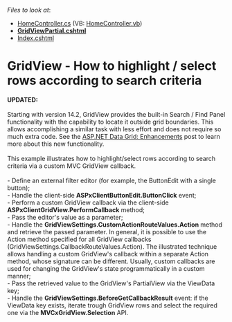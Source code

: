<!-- default file list -->
*Files to look at*:

* [HomeController.cs](./CS/DXWebApplication1/Controllers/HomeController.cs) (VB: [HomeController.vb](./VB/DXWebApplication1/Controllers/HomeController.vb))
* **[GridViewPartial.cshtml](./CS/DXWebApplication1/Views/Home/GridViewPartial.cshtml)**
* [Index.cshtml](./CS/DXWebApplication1/Views/Home/Index.cshtml)
<!-- default file list end -->
# GridView - How to highlight / select rows according to search criteria


<strong>UPDATED:<br /></strong><br />Starting with version 14.2, GridView provides the built-in Search / Find Panel functionality with the capability to locate it outside grid boundaries. This allows accomplishing a similar task with less effort and does not require so much extra code. See the <a href="https://community.devexpress.com/blogs/aspnet/archive/2014/11/19/asp-net-data-grid-enhancements-coming-soon-in-v14-2.aspx">ASP.NET Data Grid: Enhancements</a> post to learn more about this new functionality.<br /><br />This example illustrates how to highlight/select rows according to search criteria via a custom MVC GridView callback.<br /><br />- Define an external filter editor (for example, the ButtonEdit with a single button);<br />- Handle the client-side <strong>ASPxClientButtonEdit.ButtonClick</strong> event;<br />- Perform a custom GridView callback via the client-side <strong>ASPxClientGridView.PerformCallback</strong> method;<br />- Pass the editor's value as a parameter;<br />- Handle the <strong>GridViewSettings.CustomActionRouteValues.Action</strong> method and retrieve the passed parameter. In general, it is possible to use the Action method specified for all GridView callbacks (GridViewSettings.CallbackRouteValues.Action). The illustrated technique allows handling a custom GridView's callback within a separate Action method, whose signature can be different. Usually, custom callbacks are used for changing the GridView's state programmatically in a custom manner;<br />- Pass the retrieved value to the GridView's PartialView via the ViewData key;<br />- Handle the <strong>GridViewSettings.BeforeGetCallbackResult</strong> event: if the ViewData key exists, iterate trough GridView rows and select the required one via the <strong>MVCxGridView.Selection</strong> API.

<br/>


